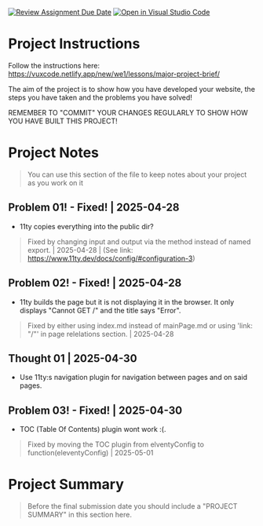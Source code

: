 [![Review Assignment Due Date](https://classroom.github.com/assets/deadline-readme-button-22041afd0340ce965d47ae6ef1cefeee28c7c493a6346c4f15d667ab976d596c.svg)](https://classroom.github.com/a/Iue_AWaz)
[![Open in Visual Studio Code](https://classroom.github.com/assets/open-in-vscode-2e0aaae1b6195c2367325f4f02e2d04e9abb55f0b24a779b69b11b9e10269abc.svg)](https://classroom.github.com/online_ide?assignment_repo_id=18975816&assignment_repo_type=AssignmentRepo)
# Project Instructions

Follow the instructions here: https://vuxcode.netlify.app/new/we1/lessons/major-project-brief/

The aim of the project is to show how you have developed your website, the steps you have taken and the problems you have solved!

REMEMBER TO "COMMIT" YOUR CHANGES REGULARLY TO SHOW HOW YOU HAVE BUILT THIS PROJECT!

# Project Notes

> You can use this section of the file to keep notes about your project as you work on it

## Problem 01! - Fixed! | 2025-04-28
  - 11ty copies everything into the public dir? 
  > Fixed by changing input and output via the method instead of named export. | 2025-04-28 | (See link: https://www.11ty.dev/docs/config/#configuration-3)
  
## Problem 02! - Fixed! | 2025-04-28
  - 11ty builds the page but it is not displaying it in the browser. It only displays "Cannot GET /" and the title says "Error".
  > Fixed by either using index.md instead of mainPage.md or using 'link: "/"' in page relelations section. | 2025-04-28

## Thought 01 | 2025-04-30
  - Use 11ty:s navigation plugin for navigation between pages and on said pages. 

## Problem 03! - Fixed! | 2025-04-30
  - TOC (Table Of Contents) plugin wont work :(.
  > Fixed by moving the TOC plugin from elventyConfig to function(eleventyConfig) | 2025-05-01

# Project Summary

> Before the final submission date you should include a "PROJECT SUMMARY" in this section here.